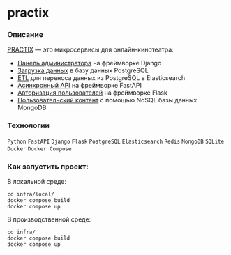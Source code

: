 # practix

### **Описание**

[PRACTIX](https://github.com/MironBerch/practix) — это микросервисы для онлайн-кинотеатра:
- [Панель администратора](https://github.com/MironBerch/practix/tree/main/images/admin-panel) на фреймворке Django
- [Загрузка данных](https://github.com/MironBerch/practix/tree/main/images/admin-panel/scripts/load_db) в базу данных PostgreSQL
- [ETL](https://github.com/MironBerch/practix/tree/main/images/etl) для переноса данных из PostgreSQL в Elasticsearch
- [Асинхронный API](https://github.com/MironBerch/practix/tree/main/images/async-api) на фреймворке FastAPI
- [Авторизация пользователей](https://github.com/MironBerch/practix/tree/main/images/auth) на фреймворке Flask
- [Пользовательский контент](https://github.com/MironBerch/practix/tree/main/images/ugc) c помощью NoSQL базы данных MongoDB

### **Технологии**

```Python``` ```FastAPI``` ```Django``` ```Flask``` ```PostgreSQL``` ```Elasticsearch``` ```Redis``` ```MongoDB``` ```SQLite``` ```Docker``` ```Docker Compose```

### **Как запустить проект:**

В локальной среде:
```shell
cd infra/local/
docker compose build
docker compose up
```

В производственной среде:
```shell
cd infra/
docker compose build
docker compose up
```
